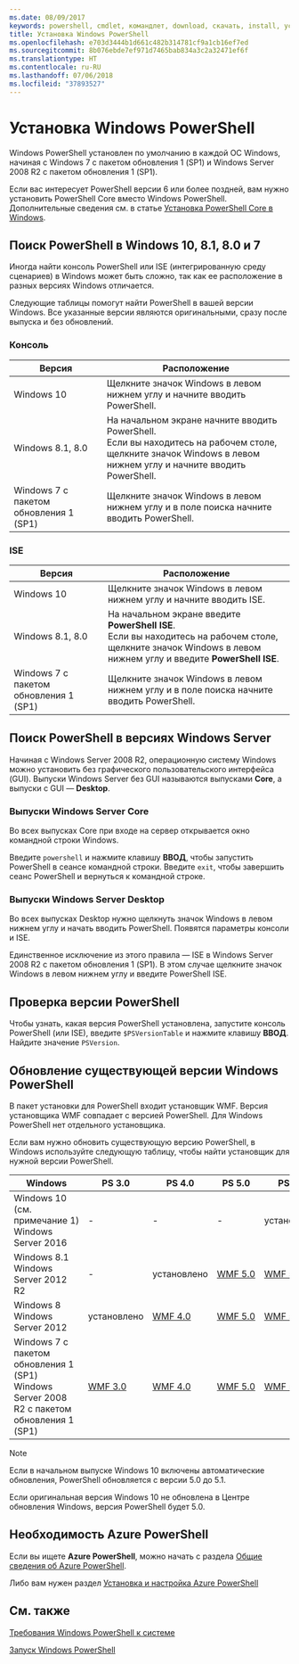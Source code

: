 ```yaml
---
ms.date: 08/09/2017
keywords: powershell, cmdlet, командлет, download, скачать, install, установить, setup, установка, windows 10, windows 8.1, windows 8.0, windows 7
title: Установка Windows PowerShell
ms.openlocfilehash: e703d3444b1d661c482b314781cf9a1cb16ef7ed
ms.sourcegitcommit: 8b076ebde7ef971d7465bab834a3c2a32471ef6f
ms.translationtype: HT
ms.contentlocale: ru-RU
ms.lasthandoff: 07/06/2018
ms.locfileid: "37893527"
---
```

# <a name="installing-windows-powershell"></a>Установка Windows PowerShell

Windows PowerShell установлен по умолчанию в каждой ОС Windows, начиная с Windows 7 с пакетом обновления 1 (SP1) и Windows Server 2008 R2 с пакетом обновления 1 (SP1).

Если вас интересует PowerShell версии 6 или более поздней, вам нужно установить PowerShell Core вместо Windows PowerShell. Дополнительные сведения см. в статье [Установка PowerShell Core в Windows](Installing-PowerShell-Core-on-Windows.md).

## <a name="finding-powershell-in-windows-10-81-80-and-7"></a>Поиск PowerShell в Windows 10, 8.1, 8.0 и 7

Иногда найти консоль PowerShell или ISE (интегрированную среду сценариев) в Windows может быть сложно, так как ее расположение в разных версиях Windows отличается.

Следующие таблицы помогут найти PowerShell в вашей версии Windows.
Все указанные версии являются оригинальными, сразу после выпуска и без обновлений.

### <a name="for-console"></a>Консоль

Версия | Расположение
-- | --
Windows 10 | Щелкните значок Windows в левом нижнем углу и начните вводить PowerShell.
Windows 8.1, 8.0 | На начальном экране начните вводить PowerShell.<br/>Если вы находитесь на рабочем столе, щелкните значок Windows в левом нижнем углу и начните вводить PowerShell.
Windows 7 с пакетом обновления 1 (SP1) | Щелкните значок Windows в левом нижнем углу и в поле поиска начните вводить PowerShell.

### <a name="for-ise"></a>ISE

Версия | Расположение
-- | --
Windows 10 | Щелкните значок Windows в левом нижнем углу и начните вводить ISE.
Windows 8.1, 8.0 | На начальном экране введите **PowerShell ISE**.<br/>Если вы находитесь на рабочем столе, щелкните значок Windows в левом нижнем углу и введите **PowerShell ISE**.
Windows 7 с пакетом обновления 1 (SP1) | Щелкните значок Windows в левом нижнем углу и в поле поиска начните вводить PowerShell.

## <a name="finding-powershell-in-windows-server-versions"></a>Поиск PowerShell в версиях Windows Server

Начиная с Windows Server 2008 R2, операционную систему Windows можно установить без графического пользовательского интерфейса (GUI).
Выпуски Windows Server без GUI называются выпусками **Core**, а выпуски с GUI — **Desktop**.

### <a name="windows-server-core-editions"></a>Выпуски Windows Server Core

Во всех выпусках Core при входе на сервер открывается окно командной строки Windows.

Введите `powershell` и нажмите клавишу **ВВОД**, чтобы запустить PowerShell в сеансе командной строки.
Введите `exit`, чтобы завершить сеанс PowerShell и вернуться к командной строке.

### <a name="windows-server-desktop-editions"></a>Выпуски Windows Server Desktop

Во всех выпусках Desktop нужно щелкнуть значок Windows в левом нижнем углу и начать вводить PowerShell.
Появятся параметры консоли и ISE.

Единственное исключение из этого правила — ISE в Windows Server 2008 R2 с пакетом обновления 1 (SP1). В этом случае щелкните значок Windows в левом нижнем углу и введите PowerShell ISE.

## <a name="how-to-check-the-version-of-powershell"></a>Проверка версии PowerShell

Чтобы узнать, какая версия PowerShell установлена, запустите консоль PowerShell (или ISE), введите `$PSVersionTable` и нажмите клавишу **ВВОД**. Найдите значение `PSVersion`.

## <a name="upgrading-existing-windows-powershell"></a>Обновление существующей версии Windows PowerShell

В пакет установки для PowerShell входит установщик WMF.
Версия установщика WMF совпадает с версией PowerShell. Для Windows PowerShell нет отдельного установщика.

Если вам нужно обновить существующую версию PowerShell, в Windows используйте следующую таблицу, чтобы найти установщик для нужной версии PowerShell.

Windows | PS 3.0 | PS 4.0 | PS 5.0 | PS 5.1 |
--|--|--|--|--|
Windows 10 (см. примечание 1)<br/>Windows Server 2016 | - | - | - | установлено
Windows 8.1<br/>Windows Server 2012 R2 | - | установлено | [WMF 5.0](https://www.microsoft.com/en-us/download/details.aspx?id=50395) | [WMF 5.1](https://www.microsoft.com/en-us/download/details.aspx?id=54616)
Windows 8<br/>Windows Server 2012 | установлено | [WMF 4.0](https://www.microsoft.com/en-us/download/details.aspx?id=40855) | [WMF 5.0](https://www.microsoft.com/en-us/download/details.aspx?id=50395) | [WMF 5.1](https://www.microsoft.com/en-us/download/details.aspx?id=54616)
Windows 7 с пакетом обновления 1 (SP1)<br/>Windows Server 2008 R2 с пакетом обновления 1 (SP1) | [WMF 3.0](https://www.microsoft.com/en-us/download/details.aspx?id=34595) | [WMF 4.0](https://www.microsoft.com/en-us/download/details.aspx?id=40855) | [WMF 5.0](https://www.microsoft.com/en-us/download/details.aspx?id=50395) | [WMF 5.1](https://www.microsoft.com/en-us/download/details.aspx?id=54616)

> [!NOTE]
>
> Если в начальном выпуске Windows 10 включены автоматические обновления, PowerShell обновляется с версии 5.0 до 5.1.
>
> Если оригинальная версия Windows 10 не обновлена в Центре обновления Windows, версия PowerShell будет 5.0.

## <a name="need-azure-powershell"></a>Необходимость Azure PowerShell

Если вы ищете **Azure PowerShell**, можно начать с раздела [Общие сведения об Azure PowerShell](/powershell/azure/overview).

Либо вам нужен раздел [Установка и настройка Azure PowerShell](/powershell/azure/install-azurerm-ps)

## <a name="see-also"></a>См. также

[Требования Windows PowerShell к системе](Windows-PowerShell-System-Requirements.md)

[Запуск Windows PowerShell](Starting-Windows-PowerShell.md)